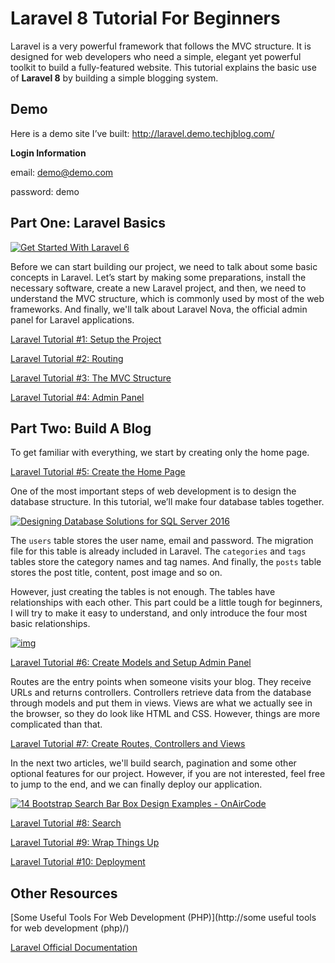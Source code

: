 # Laravel 8 Tutorial For Beginners

Laravel is a very powerful framework that follows the MVC structure. It is designed for web developers who need a simple, elegant yet powerful toolkit to build a fully-featured website. This tutorial explains the basic use of **Laravel 8** by building a simple blogging system.

## Demo

Here is a demo site I’ve built: http://laravel.demo.techjblog.com/

**Login Information**

email: [demo@demo.com](https://mailto:demo@demo.com/)

password: demo

## Part One: Laravel Basics

[![Get Started With Laravel 6](https://res.cloudinary.com/practicaldev/image/fetch/s--JoY1eRaD--/c_limit%2Cf_auto%2Cfl_progressive%2Cq_auto%2Cw_880/https://embed-fastly.wistia.com/deliveries/9c85353a926f914df6d193b126374548.webp%3Fimage_crop_resized%3D1280x720)](https://res.cloudinary.com/practicaldev/image/fetch/s--JoY1eRaD--/c_limit%2Cf_auto%2Cfl_progressive%2Cq_auto%2Cw_880/https://embed-fastly.wistia.com/deliveries/9c85353a926f914df6d193b126374548.webp%3Fimage_crop_resized%3D1280x720)

Before we can start building our project, we need to talk about some basic concepts in Laravel. Let’s start by making some preparations, install the necessary software, create a new Laravel project, and then, we need to understand the MVC structure, which is commonly used by most of the web frameworks. And finally, we'll talk about Laravel Nova, the official admin panel for Laravel applications.

[Laravel Tutorial #1: Setup the Project](https://www.techjblog.com/index.php/2020/09/laravel-tutorial-1-setup-the-project/)

[Laravel Tutorial #2: Routing](https://www.techjblog.com/index.php/2020/09/laravel-tutorial-2-routing/)

[Laravel Tutorial #3: The MVC Structure](https://www.techjblog.com/index.php/2020/09/laravel-tutorial-3-the-mvc-structure/)

[Laravel Tutorial #4: Admin Panel](https://www.techjblog.com/index.php/2020/09/laravel-tutorial-4-admin-panel/)

## Part Two: Build A Blog

To get familiar with everything, we start by creating only the home page.

[Laravel Tutorial #5: Create the Home Page](https://www.techjblog.com/index.php/2020/10/laravel-tutorial-5-create-the-home-page/)

One of the most important steps of web development is to design the database structure. In this tutorial, we’ll make four database tables together.

[![Designing Database Solutions for SQL Server 2016](https://res.cloudinary.com/practicaldev/image/fetch/s--ai2ihDvi--/c_limit%2Cf_auto%2Cfl_progressive%2Cq_auto%2Cw_880/https://res.cloudinary.com/practicaldev/image/fetch/s--62VpMtMA--/c_limit%252Cf_auto%252Cfl_progressive%252Cq_auto%252Cw_880/https://cdn.lynda.com/course/548706/548706-637286205910916704-16x9.jpg)](https://res.cloudinary.com/practicaldev/image/fetch/s--ai2ihDvi--/c_limit%2Cf_auto%2Cfl_progressive%2Cq_auto%2Cw_880/https://res.cloudinary.com/practicaldev/image/fetch/s--62VpMtMA--/c_limit%2Cf_auto%2Cfl_progressive%2Cq_auto%2Cw_880/https://cdn.lynda.com/course/548706/548706-637286205910916704-16x9.jpg)

The `users` table stores the user name, email and password. The migration file for this table is already included in Laravel. The `categories` and `tags` tables store the category names and tag names. And finally, the `posts` table stores the post title, content, post image and so on.

However, just creating the tables is not enough. The tables have relationships with each other. This part could be a little tough for beginners, I will try to make it easy to understand, and only introduce the four most basic relationships.

[![img](https://res.cloudinary.com/practicaldev/image/fetch/s--mjBhiY-M--/c_limit%2Cf_auto%2Cfl_progressive%2Cq_auto%2Cw_880/https://res.cloudinary.com/practicaldev/image/fetch/s--yMmsLI7Z--/c_limit%252Cf_auto%252Cfl_progressive%252Cq_auto%252Cw_880/https://i1.wp.com/www.techjblog.com/wp-content/uploads/2020/06/laravel-nova-1.png%253Ffit%253D953%25252C483%2526ssl%253D1)](https://res.cloudinary.com/practicaldev/image/fetch/s--mjBhiY-M--/c_limit%2Cf_auto%2Cfl_progressive%2Cq_auto%2Cw_880/https://res.cloudinary.com/practicaldev/image/fetch/s--yMmsLI7Z--/c_limit%2Cf_auto%2Cfl_progressive%2Cq_auto%2Cw_880/https://i1.wp.com/www.techjblog.com/wp-content/uploads/2020/06/laravel-nova-1.png%3Ffit%3D953%252C483%26ssl%3D1)

[Laravel Tutorial #6: Create Models and Setup Admin Panel](https://www.techjblog.com/index.php/2020/10/laravel-tutorial-6-create-models-and-setup-admin-panel/)

Routes are the entry points when someone visits your blog. They receive URLs and returns controllers. Controllers retrieve data from the database through models and put them in views. Views are what we actually see in the browser, so they do look like HTML and CSS. However, things are more complicated than that.

[Laravel Tutorial #7: Create Routes, Controllers and Views](https://www.techjblog.com/index.php/2020/10/laravel-tutorial-7-create-routes-controllers-and-views/)

In the next two articles, we'll build search, pagination and some other optional features for our project. However, if you are not interested, feel free to jump to the end, and we can finally deploy our application.

[![14 Bootstrap Search Bar Box Design Examples - OnAirCode](https://res.cloudinary.com/practicaldev/image/fetch/s--GHX2GMD6--/c_limit%2Cf_auto%2Cfl_progressive%2Cq_auto%2Cw_880/https://res.cloudinary.com/practicaldev/image/fetch/s--wMF3SWnn--/c_limit%252Cf_auto%252Cfl_progressive%252Cq_auto%252Cw_880/https://i0.wp.com/onaircode.com/wp-content/uploads/2019/10/awesome-search-box.jpg%253Fresize%253D1080%25252C601%2526ssl%253D1)](https://res.cloudinary.com/practicaldev/image/fetch/s--GHX2GMD6--/c_limit%2Cf_auto%2Cfl_progressive%2Cq_auto%2Cw_880/https://res.cloudinary.com/practicaldev/image/fetch/s--wMF3SWnn--/c_limit%2Cf_auto%2Cfl_progressive%2Cq_auto%2Cw_880/https://i0.wp.com/onaircode.com/wp-content/uploads/2019/10/awesome-search-box.jpg%3Fresize%3D1080%252C601%26ssl%3D1)

[Laravel Tutorial #8: Search](https://www.techjblog.com/index.php/2020/10/laravel-tutorial-8-search/)

[Laravel Tutorial #9: Wrap Things Up](https://www.techjblog.com/index.php/2020/10/laravel-tutorial-9-wrap-things-up/)

[Laravel Tutorial #10: Deployment](https://www.techjblog.com/index.php/2020/10/laravel-tutorial-10-deployment/)

## Other Resources

[Some Useful Tools For Web Development (PHP)](http://some useful tools for web development (php)/)

[Laravel Official Documentation](https://laravel.com/docs/8.x)
